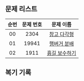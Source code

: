 ## 문제 리스트

|          순번          |       문제 번호         |        문제 이름         |
| :-----: | :-----: | :-----: | 
| 00 | 2304 | <a href="https://www.acmicpc.net/problem/2304">창고 다각형</a> |
| 01 | 19941 | <a href="https://www.acmicpc.net/problem/19941">햄버거 분배</a> |
| 02 | 1911 | <a href="https://www.acmicpc.net/problem/1911">흙길 보수하기</a> |

## 복기 기록
